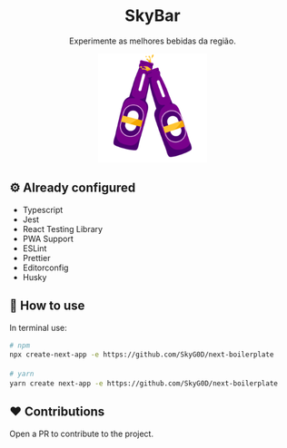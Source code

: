 <h1 align="center">SkyBar</h1>
<p align="center">
Experimente as melhores bebidas da região.
</p>
<p align="center">
  <img src="public/icons/android-chrome-192x192.png" />
</p>

## ⚙️ Already configured

- Typescript
- Jest
- React Testing Library
- PWA Support
- ESLint
- Prettier
- Editorconfig
- Husky

## 🔨 How to use

In terminal use:

```bash
# npm
npx create-next-app -e https://github.com/SkyG0D/next-boilerplate

# yarn
yarn create next-app -e https://github.com/SkyG0D/next-boilerplate
```

## ❤️ Contributions

Open a PR to contribute to the project.
